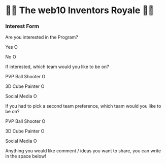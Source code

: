 # 🤖🌠 The web10 Inventors Royale 📀💯



### Interest Form



Are you interested in the Program? 

Yes O  

No O



If interested, which team would you like to be on?

PVP Ball Shooter O

3D Cube Painter O

Social Media O



If you had to pick a second team preference, which team would you like to be on?

PVP Ball Shooter O

3D Cube Painter O

Social Media O



Anything you would like comment / ideas you want to share, you can write in the space below!
